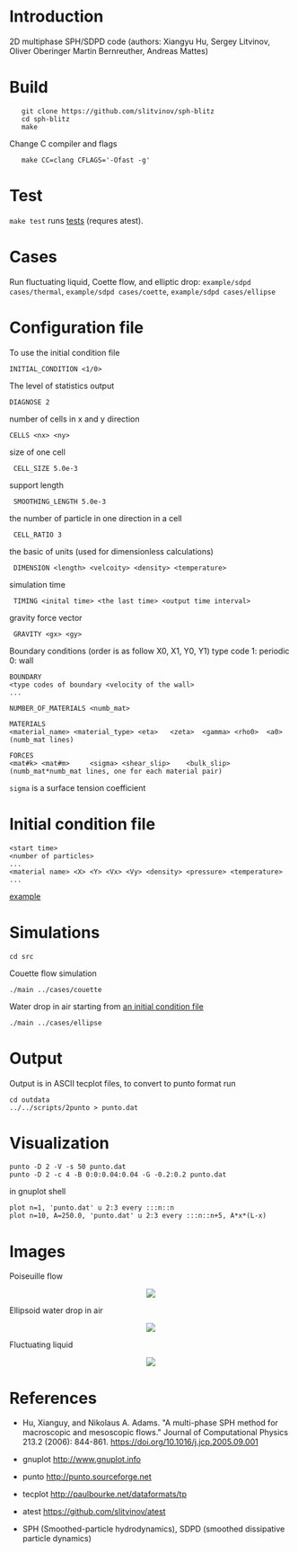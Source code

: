 # Introduction

2D multiphase SPH/SDPD code (authors: Xiangyu Hu, Sergey Litvinov, Oliver Oberinger
Martin Bernreuther, Andreas Mattes)

# Build

       git clone https://github.com/slitvinov/sph-blitz
       cd sph-blitz
       make

Change C compiler and flags

       make CC=clang CFLAGS='-Ofast -g'

# Test

`make test` runs [tests](test/) (requres atest).

# Cases

Run fluctuating liquid, Coette flow, and elliptic drop:
`example/sdpd cases/thermal`, `example/sdpd cases/coette`,
`example/sdpd cases/ellipse`

# Configuration file

To use the initial condition file

    INITIAL_CONDITION <1/0>

The level of statistics output

    DIAGNOSE 2

number of cells in x and y direction

    CELLS <nx> <ny>

size of one cell

     CELL_SIZE 5.0e-3

support length

     SMOOTHING_LENGTH 5.0e-3

the number of particle in one direction in a cell

     CELL_RATIO	3

the basic of units (used for dimensionless calculations)

     DIMENSION <length> <velcoity> <density> <temperature>

simulation time

     TIMING <inital time> <the last time> <output time interval>

gravity force vector

     GRAVITY <gx> <gy>

Boundary conditions (order is as follow X0, X1, Y0, Y1)
type code
1: periodic
0: wall

    BOUNDARY
    <type codes of boundary <velocity of the wall>
    ...

    NUMBER_OF_MATERIALS <numb_mat>

    MATERIALS
    <material_name> <material_type>	<eta>	<zeta>	<gamma>	<rho0>	<a0>
    (numb_mat lines)

    FORCES
    <mat#k>	<mat#m>		<sigma>	<shear_slip>	<bulk_slip>
    (numb_mat*numb_mat lines, one for each material pair)

`sigma` is a surface tension coefficient

# Initial condition file

    <start time>
    <number of particles>
    ...
    <material name> <X> <Y> <Vx> <Vy> <density> <pressure> <temperature>
    ...

[example](cases/couette.rst)

# Simulations

    cd src

Couette flow simulation

    ./main ../cases/couette

Water drop in air starting from [an initial condition file](cases/ellipse.cfg)

    ./main ../cases/ellipse

# Output

Output is in ASCII tecplot files, to convert to punto format run

    cd outdata
    ../../scripts/2punto > punto.dat

# Visualization

    punto -D 2 -V -s 50 punto.dat
    punto -D 2 -c 4 -B 0:0:0.04:0.04 -G -0.2:0.2 punto.dat

in gnuplot shell

    plot n=1, 'punto.dat' u 2:3 every :::n::n
    plot n=10, A=250.0, 'punto.dat' u 2:3 every :::n::n+5, A*x*(L-x)

# Images

Poiseuille flow

<p align="center"><img src="img/poiseuille.png"/></p>

Ellipsoid water drop in air

<p align="center"><img src="img/ellipse.png"/></p>

Fluctuating liquid

<p align="center"><img src="img/thermal.gif"/></p>

# References

- Hu, Xianguy, and Nikolaus A. Adams. "A multi-phase SPH method for
  macroscopic and mesoscopic flows." Journal of Computational Physics
  213.2 (2006): 844-861. https://doi.org/10.1016/j.jcp.2005.09.001

- gnuplot http://www.gnuplot.info

- punto http://punto.sourceforge.net

- tecplot http://paulbourke.net/dataformats/tp

- atest https://github.com/slitvinov/atest

- SPH (Smoothed-particle hydrodynamics), SDPD (smoothed dissipative particle dynamics)
